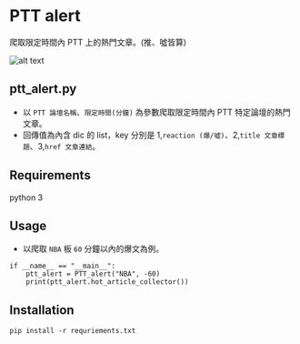 # PTT alert
爬取限定時間內 PTT 上的熱門文章。(推、噓皆算)


![alt text](https://img.ltn.com.tw/Upload/liveNews/BigPic/600_php7CYMfK.jpg)

## ptt_alert.py
* 以 `PTT 論壇名稱`、`限定時間(分鐘)` 為參數爬取限定時間內 PTT 特定論壇的熱門文章。
* 回傳值為內含 dic 的 list，key 分別是 1,`reaction (爆/噓)`、2,`title 文章標題`、3,`href 文章連結`。

## Requirements
python 3

## Usage
* 以爬取 `NBA` 板 `60` 分鐘以內的爆文為例。
```
if __name__ == "__main__":
    ptt_alert = PTT_alert("NBA", -60)
    print(ptt_alert.hot_article_collector())
```
## Installation
`pip install -r requriements.txt`

